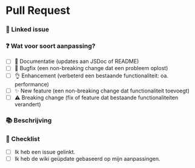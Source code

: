 # Pull Request
<!--- ☝️ PR titel moet in de stijl van conventional commits (https://conventionalcommits.org) -->

### 🔗 Linked issue

<!-- Zorg dat er een open issue is en plaats het nummber hier (bijv. #123) -->

### ❓ Wat voor soort aanpassing?

<!-- Wat voor soort aanpassing brengt jouw code? Vink aan alle relevante opties. -->

- [ ] 📖 Documentatie (updates aan JSDoc of README)
- [ ] 🐞 Bugfix (een non-breaking change dat een probleem oplost)
- [ ] 👌 Enhancement (verbeterd een bestaande functionaliteit: oa. performance)
- [ ] ✨ New feature (een non-breaking change dat functionaliteit toevoegt)
- [ ] ⚠️ Breaking change (fix of feature dat bestaande functionaliteiten verandert)

### 📚 Beschrijving

<!-- Beschrijf je aanpassing in detail -->
<!-- Waarom is deze aanpassing nodig? Wat probleem lost dit op? -->
<!-- Als het een open issue oplost, link de issue hier. Bijvoorbeeld "Resolves #1337" -->

### 📝 Checklist

<!-- Vink aan wanneer je het hebt gedaan. -->

- [ ] Ik heb een issue gelinkt.
- [ ] Ik heb de wiki geüpdate gebaseerd op mijn aanpassingen.
